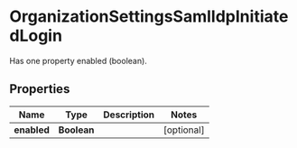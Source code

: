 

# OrganizationSettingsSamlIdpInitiatedLogin

Has one property enabled (boolean).
## Properties

Name | Type | Description | Notes
------------ | ------------- | ------------- | -------------
**enabled** | **Boolean** |  |  [optional]



